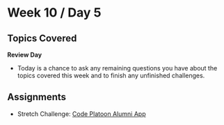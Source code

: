 # Week 10 / Day 5

## Topics Covered
**Review Day**
  - Today is a chance to ask any remaining questions you have about the topics covered this week and to finish any unfinished challenges.

## Assignments
- Stretch Challenge: [Code Platoon Alumni App](https://github.com/codeplatoon/app-cp-alumni)

